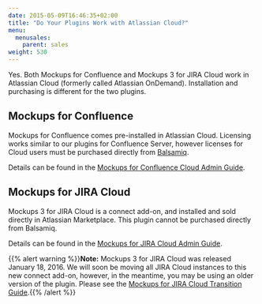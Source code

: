 ```yaml
---
date: 2015-05-09T16:46:35+02:00
title: "Do Your Plugins Work with Atlassian Cloud?"
menu:
  menusales:
    parent: sales
weight: 530
---
```

Yes. Both Mockups for Confluence and Mockups 3 for JIRA Cloud work in Atlassian Cloud (formerly called Atlassian OnDemand). Installation and purchasing is different for the two plugins.

## Mockups for Confluence

Mockups for Confluence comes pre-installed in Atlassian Cloud.  Licensing works similar to our plugins for Confluence Server, however licenses for Cloud users must be purchased directly from [Balsamiq](https://balsamiq.com/buy/#c).

Details can be found in the [Mockups for Confluence Cloud Admin Guide](https://docs.balsamiq.com/confluence/admin-guide-cloud/).

## Mockups for JIRA Cloud

Mockups 3 for JIRA Cloud is a connect add-on, and installed and sold directly in Atlassian Marketplace. This plugin cannot be purchased directly from Balsamiq.

Details can be found in the [Mockups for JIRA Cloud Admin Guide](https://docs.balsamiq.com/jira/admin-guide-cloud/).

{{% alert warning %}}**Note:** Mockups 3 for JIRA Cloud was released January 18, 2016.  We will soon be moving all JIRA Cloud instances to this new connect add-on, however, in the meantime, you may be using an older version of the plugin. Please see the [Mockups for JIRA Cloud Transition Guide](https://docs.balsamiq.com/jira/transition-guide/).{{% /alert %}}